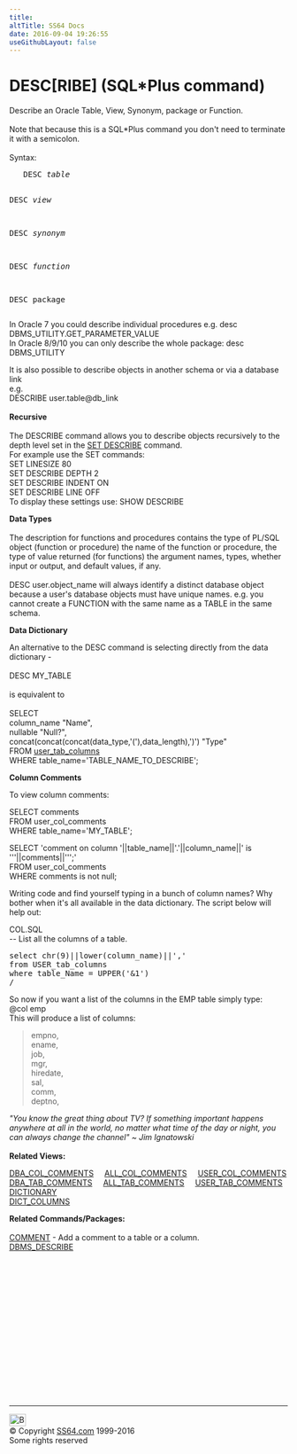 ```yaml
---
title:
altTitle: SS64 Docs
date: 2016-09-04 19:26:55
useGithubLayout: false
---
```

<!-- #BeginLibraryItem "/Library/head_ora.lbi" --><!-- #EndLibraryItem --><h1>DESC[RIBE] (SQL*Plus command)</h1> 
<p>Describe an Oracle Table, View, Synonym, package or Function.<br>
  <br>
  Note that because this is a SQL*Plus command you don't need to terminate it 
  with a semicolon.<br>
  <br>
  Syntax:</p>
<pre>   DESC <i>table</i>

   DESC <i>view</i>

   DESC <i>synonym</i>

   DESC <i>function</i>

   DESC package
</pre>
<p> In Oracle 7 you could describe individual procedures 
  e.g. desc DBMS_UTILITY.GET_PARAMETER_VALUE<br>
  In Oracle 8/9/10 you can only describe
  the whole package: desc DBMS_UTILITY</p>
<p>It is also possible to describe objects
    in another schema or via a database  link <br>
  e.g. <br>
  DESCRIBE user.table@db_link <br>
  <br>
  <b>Recursive</b><br>
  <br>
  The DESCRIBE command allows you to describe objects recursively to the depth
     level set in the <a href="syntax-sqlplus-set.html">SET DESCRIBE</a> command. <br>
  For example use the SET commands:<br>
  SET LINESIZE 80<br>
  SET DESCRIBE DEPTH 2<br>
  SET DESCRIBE INDENT ON<br>
  SET DESCRIBE LINE OFF<br>
  To display these settings use:
    SHOW DESCRIBE</p>
<p><b>Data Types</b><br>
  <br>
  The description for functions and procedures contains the type of PL/SQL
        object (function or procedure) the name of the function or procedure,
    the type of value
        returned (for functions) the argument names, types, whether input or
    output, and default values, if any.<br>
  <br>
  DESC user.object_name will always identify a distinct database object
        because a user's database objects must have unique names. e.g. you cannot
        create
        a FUNCTION
       with the same name as a TABLE in the same schema.</p>
<p><b>Data Dictionary</b></p>
<p>An alternative to the DESC command is selecting directly from
    the data dictionary - <br>
    <br>
  DESC MY_TABLE<br>
  <br>
  is equivalent to <br>
  <br>
SELECT <br>
  column_name "Name", <br>
  nullable "Null?",<br>
  concat(concat(concat(data_type,'('),data_length),')') "Type"<br>
  FROM <a href="../orad/USER_TAB_COLUMNS.html">user_tab_columns</a><br>
WHERE table_name='TABLE_NAME_TO_DESCRIBE';</p>
<p><b>Column Comments</b></p>
<p>To view column comments:</p>
<p>SELECT comments<br>
  FROM user_col_comments <br>
  WHERE table_name='MY_TABLE';</p>
<p>SELECT 'comment on column '||table_name||'.'||column_name||' is '''||comments||''';' 
  <br>
  FROM user_col_comments<br>
  WHERE comments is not null;</p>
<p>Writing code and find yourself typing in a bunch of column 
  names? Why bother when it's all available  in the  data dictionary.
   The script below will help out:</p>
<p>COL.SQL<br>
  -- List all the columns of a table.</p>
<pre>select chr(9)||lower(column_name)||',' 
from USER_tab_columns 
where table_Name = UPPER('&amp;1') 
/ </pre>
<p> So now if you want a list of the columns in the EMP table simply type: <br>
  @col emp <br>
  This will produce a list of columns: </p>
<blockquote>
  <p>empno, <br>
    ename, <br>
    job, <br>
    mgr, <br>
    hiredate, <br>
    sal, <br>
    comm, <br>
    deptno,</p>
</blockquote>
<p> <i class="quote">"You know the great thing about TV? If something important happens anywhere at all in the world, no matter what time of the day or night, you can always change the channel" ~ Jim Ignatowski</i><b><br>
  <br>
Related Views:</b></p>
<p class="code"> <a href="../orad/DBA_COL_COMMENTS.html">DBA_COL_COMMENTS</a>&nbsp;&nbsp;&nbsp;&nbsp;&nbsp;<a href="../orad/ALL_COL_COMMENTS.html">ALL_COL_COMMENTS</a>&nbsp;&nbsp;&nbsp;&nbsp;&nbsp;<a href="../orad/USER_COL_COMMENTS.html">USER_COL_COMMENTS</a><br> 
  <a href="../orad/DBA_TAB_COMMENTS.html">DBA_TAB_COMMENTS</a>&nbsp;&nbsp;&nbsp;&nbsp;&nbsp;<a href="../orad/ALL_TAB_COMMENTS.html">ALL_TAB_COMMENTS</a>&nbsp;&nbsp;&nbsp;&nbsp;&nbsp;<a href="../orad/USER_TAB_COMMENTS.html">USER_TAB_COMMENTS</a><br>                                                                
  <a href="../orad/DICTIONARY.html">DICTIONARY</a><br>                                                                
<a href="../orad/DICT_COLUMNS.html">DICT_COLUMNS</a></p>
<p><b>Related Commands/Packages:<br>
  </b><br>
  <a href="comment.html">COMMENT</a> - Add a comment to a table or a column.<br>
<a href="../orap/DBMS_DESCRIBE.html">DBMS_DESCRIBE</a></p><!-- #BeginLibraryItem "/Library/foot_ora.lbi" --><p>
<!-- oracle-footer -->
<ins class="adsbygoogle" style="display:inline-block;width:300px;height:250px" data-ad-client="ca-pub-6140977852749469" data-ad-slot="4275490898"></ins>
<script>
(adsbygoogle = window.adsbygoogle || []).push({});
</script></p>
<hr>
<div id="bl" class="footer"><a href="desc.html#"><img src="../images/top.png" width="30" height="22" alt="Back to the Top"></a></div>
<div id="br" class="footer, tagline">© Copyright <a href="http://ss64.com/">SS64.com</a> 1999-2016<br>
Some rights reserved</div><!-- #EndLibraryItem -->

